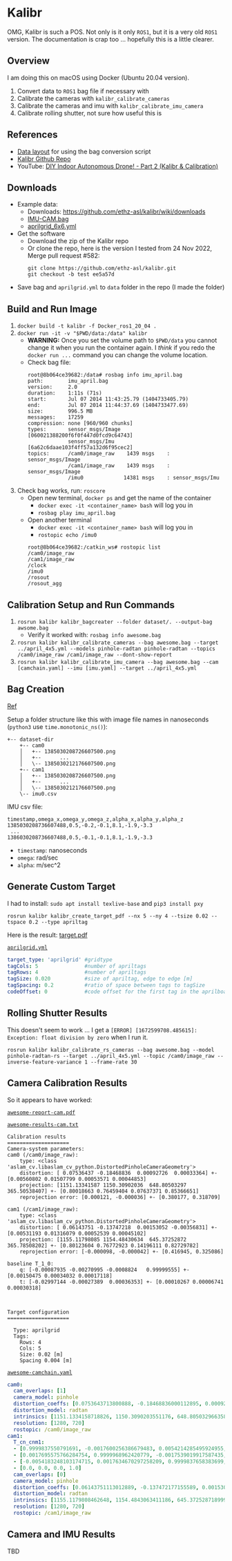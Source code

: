 # Kalibr

OMG, Kalibr is such a POS. Not only is it only `ROS1`, but it is a very old 
`ROS1` version. The documentation is crap too ... hopefully this is a little 
clearer.

## Overview

I am doing this on macOS using Docker (Ubuntu 20.04 version).

1. Convert data to `ROS1` bag file if necessary with
1. Calibrate the cameras with `kalibr_calibrate_cameras`
1. Calibrate the cameras and imu with `kalibr_calibrate_imu_camera`
1. Calibrate rolling shutter, not sure how useful this is

## References

- [Data layout](https://github.com/ethz-asl/kalibr/wiki/bag-format) for using the bag conversion script
- [Kalibr Github Repo](https://github.com/ethz-asl/kalibr)
- YouTube: [DIY Indoor Autonomous Drone! - Part 2 (Kalibr & Calibration)](https://www.youtube.com/watch?app=desktop&v=puNXsnrYWTY)

## Downloads

- Example data:
  - Downloads: https://github.com/ethz-asl/kalibr/wiki/downloads
  - [IMU-CAM.bag](https://drive.google.com/file/d/1dHkfsPBzUbnoyXpmiGxSQiqt4hrPXF2z/view?usp=sharing)
  - [aprilgrid_6x6.yml](https://drive.google.com/file/d/10zw3LvCDvXYyTQje4Gt4vzJMMYOuGsma/view?usp=sharing)
- Get the software
  - Download the zip of the Kalibr repo
  - Or clone the repo, here is the version I tested from 24 Nov 2022, Merge pull request #582:
    ```
    git clone https://github.com/ethz-asl/kalibr.git
    git checkout -b test ee5a57d
    ```
- Save bag and `aprilgrid.yml` to `data` folder in the repo (I made the folder) 

## Build and Run Image

1. `docker build -t kalibr -f Docker_ros1_20_04 .`
1. `docker run -it -v "$PWD/data:/data" kalibr`
    - **WARNING:** Once you set the volume path to `$PWD/data` you cannot
      change it when you run the container again. I *think* if you redo the
      `docker run ...` command you can change the volume location.
    - Check bag file: 
        ```
        root@8b064ce39682:/data# rosbag info imu_april.bag
        path:        imu_april.bag
        version:     2.0
        duration:    1:11s (71s)
        start:       Jul 07 2014 11:43:25.79 (1404733405.79)
        end:         Jul 07 2014 11:44:37.69 (1404733477.69)
        size:        996.5 MB
        messages:    17259
        compression: none [960/960 chunks]
        types:       sensor_msgs/Image [060021388200f6f0f447d0fcd9c64743]
                     sensor_msgs/Imu   [6a62c6daae103f4ff57a132d6f95cec2]
        topics:      /cam0/image_raw    1439 msgs    : sensor_msgs/Image
                     /cam1/image_raw    1439 msgs    : sensor_msgs/Image
                     /imu0             14381 msgs    : sensor_msgs/Imu
        ```
1. Check bag works, run: `roscore`
    - Open new terminal, `docker ps` and get the name of the container
        - `docker exec -it <container_name> bash` will log you in
        - `rosbag play imu_april.bag`
    - Open another terminal
        - `docker exec -it <container_name> bash` will log you in
        - `rostopic echo /imu0`
        ```
        root@8b064ce39682:/catkin_ws# rostopic list
        /cam0/image_raw
        /cam1/image_raw
        /clock
        /imu0
        /rosout
        /rosout_agg
        ```

## Calibration Setup and Run Commands

1. `rosrun kalibr kalibr_bagcreater --folder dataset/. --output-bag awsome.bag`
    - Verify it worked with: `rosbag info awesome.bag`
1. `rosrun kalibr kalibr_calibrate_cameras --bag awesome.bag --target ../april_4x5.yml --models pinhole-radtan pinhole-radtan --topics /cam0/image_raw /cam1/image_raw --dont-show-report`
1. `rosrun kalibr kalibr_calibrate_imu_camera --bag awesome.bag --cam [camchain.yaml] --imu [imu.yaml] --target ../april_4x5.yml`

## Bag Creation 

[Ref](https://github.com/ethz-asl/kalibr/wiki/bag-format)

Setup a folder structure like this with image file names in 
nanoseconds (`python3` use `time.monotonic_ns()`):

```
+-- dataset-dir
    +-- cam0
    │   +-- 1385030208726607500.png
    │   +--      ...
    │   \-- 1385030212176607500.png
    +-- cam1
    │   +-- 1385030208726607500.png
    │   +--      ...
    │   \-- 1385030212176607500.png
    \-- imu0.csv
```

IMU csv file:

```
timestamp,omega_x,omega_y,omega_z,alpha_x,alpha_y,alpha_z
1385030208736607488,0.5,-0.2,-0.1,8.1,-1.9,-3.3
 ...
1386030208736607488,0.5,-0.1,-0.1,8.1,-1.9,-3.3
```

- `timestamp`: nanoseconds
- `omega`: rad/sec
- `alpha`: m/sec^2

## Generate Custom Target

I had to install: `sudo apt install texlive-base` and `pip3 install pxy`

```
rosrun kalibr kalibr_create_target_pdf --nx 5 --ny 4 --tsize 0.02 --tspace 0.2 --type apriltag
```

Here is the result: [target.pdf](target.pdf)

[`aprilgrid.yml`](aprilgrid.yml)

```yaml
target_type: 'aprilgrid' #gridtype
tagCols: 5               #number of apriltags
tagRows: 4               #number of apriltags
tagSize: 0.020           #size of apriltag, edge to edge [m]
tagSpacing: 0.2          #ratio of space between tags to tagSize
codeOffset: 0            #code offset for the first tag in the aprilboard
```

## Rolling Shutter Results

This doesn't seem to work ... I get a `[ERROR] [1672599708.485615]: Exception: float division by zero` 
when I run it.

```
rosrun kalibr kalibr_calibrate_rs_cameras --bag awesome.bag --model pinhole-radtan-rs --target ../april_4x5.yml --topic /cam0/image_raw --inverse-feature-variance 1 --frame-rate 30
```

## Camera Calibration Results

So it appears to have worked:

[`awesome-report-cam.pdf`](awesome-report-cam.pdf)

[`awesome-results-cam.txt`](awesome-results-cam.txt)

```
Calibration results 
====================
Camera-system parameters:
cam0 (/cam0/image_raw):
    type: <class 'aslam_cv.libaslam_cv_python.DistortedPinholeCameraGeometry'>
    distortion: [ 0.07536437 -0.18468836  0.00092726  0.00033364] +- [0.00560802 0.01507799 0.00053571 0.00044853]
    projection: [1151.13341587 1150.30902036  648.80503297  365.50538407] +- [0.80018663 0.76459404 0.07637371 0.85366651]
    reprojection error: [0.000121, -0.000036] +- [0.380177, 0.318709]

cam1 (/cam1/image_raw):
    type: <class 'aslam_cv.libaslam_cv_python.DistortedPinholeCameraGeometry'>
    distortion: [ 0.06143751 -0.13747218  0.00153052 -0.00356831] +- [0.00531193 0.01316079 0.00052539 0.00045102]
    projection: [1155.11798085 1154.48430634  645.37252872  365.78508202] +- [0.80123604 0.76772923 0.14196111 0.82729782]
    reprojection error: [-0.000098, -0.000042] +- [0.416945, 0.325086]

baseline T_1_0:
    q: [-0.00087935 -0.00270995 -0.0008824   0.99999555] +- [0.00150475 0.00034032 0.00017118]
    t: [-0.02997144 -0.00027389  0.00036353] +- [0.00010267 0.00006741 0.00030318]



Target configuration
====================

  Type: aprilgrid
  Tags: 
    Rows: 4
    Cols: 5
    Size: 0.02 [m]
    Spacing 0.004 [m]
```

[`awesome-camchain.yaml`](awesome-camchain.yaml)

```yaml
cam0:
  cam_overlaps: [1]
  camera_model: pinhole
  distortion_coeffs: [0.0753643713800888, -0.18468836000112895, 0.0009272632396975177, 0.00033363659205522315]
  distortion_model: radtan
  intrinsics: [1151.1334158718826, 1150.3090203551176, 648.8050329663585, 365.5053840716478]
  resolution: [1280, 720]
  rostopic: /cam0/image_raw
cam1:
  T_cn_cnm1:
  - [0.9999837550791691, -0.0017600256386679483, 0.0054214285495924955, -0.0299714404913448]
  - [0.0017695575766284754, 0.9999968962420779, -0.0017539019917587435, -0.00027389486151521193]
  - [-0.0054183248103174715, 0.0017634670297258209, 0.9999837658383699, 0.0003635283259655295]
  - [0.0, 0.0, 0.0, 1.0]
  cam_overlaps: [0]
  camera_model: pinhole
  distortion_coeffs: [0.06143751113012889, -0.137472177155589, 0.0015305181120103494, -0.003568309204891758]
  distortion_model: radtan
  intrinsics: [1155.1179808462648, 1154.4843063411186, 645.3725287189998, 365.7850820223632]
  resolution: [1280, 720]
  rostopic: /cam1/image_raw
```

## Camera and IMU Results

TBD
